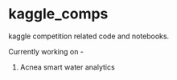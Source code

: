 # kaggle_comps
kaggle competition related code and notebooks.

Currently working on -
1. Acnea smart water analytics
